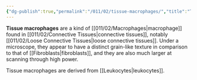 ```yaml
---
{"dg-publish":true,"permalink":"/011/02/tissue-macrophages/","title":"Tissue Macrophages","tags":["BIOL422"],"created":"2024-09-26T13:45:04.136-07:00","updated":"2024-09-26T15:26:42.374-07:00"}
---
```


**Tissue macrophages** are a kind of [[011/02/Macrophages\|macrophage]] found in [[011/02/Connective Tissues\|connective tissues]], notably [[011/02/Loose Connective Tissues\|loose connective tissues]]. Under a microscope, they appear to have a distinct grain-like texture in comparison to that of [[Fibroblasts\|fibroblasts]], and they are also much larger at scanning through high power.

Tissue macrophages are derived from [[Leukocytes\|leukocytes]].